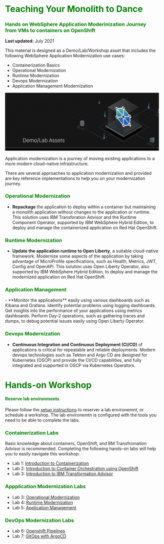 # <h1 style="color:green">Teaching Your Monolith to Dance </h1>

<h3 style="color:green"> Hands on WebSphere Application Moderinization Journey from VMs to containers on OpenShift</h3>

**Last updated:** July 2021

This material is designed as a Demo/Lab/Workshop asset that includes the following WebSphere Application Modernization use cases: 

  - Containerization Basics
  - Operational Modernization
  - Runtime Modernization
  - Devops Modernization 
  - Application Management Modernization 


![banner](./images/demo-assets.png)


Application modernization is a journey of moving existing applications to a more modern cloud-native infrastructure.

There are several approaches to application modernization and provided are key reference implementations to help you on your modernization journey.

<h3 style="color:green">Operational Modernization</h3>

- **Repackage** the application to deploy within a container but maintaining a monolith application without changes to the application or runtime. This solution uses IBM Transforation Advisor and the Runtime Component Operator, supported by IBM WebSphere Hybrid Edition, to deploy and manage the containerized application on Red Hat OpenShift.

<h3 style="color:green">Runtime Modernization</h3>


- **Update the application runtime to Open Liberty**, a suitable cloud-native framework. Modernize some aspects of the application by taking advantage of MicroProfile specifications, such as Health, Metrics, JWT, Config and OpenAPI. This solution uses Open Liberty Operator, also supported by IBM WebSphere Hybrid Edition, to deploy and manage the modernized application on Red Hat OpenShift.


<h3 style="color:green">Application Management</h3>
- **Monitor the applications** easily using various dashboards such as Kibana and Grafana. Identify potential problems using logging dashboards. Get insights into the performance of your applications using metrics dashboards. Perform Day-2 operations, such as gathering traces and dumps, to debug potential issues easily using Open Liberty Operator. 


<h3 style="color:green">Devops Modernization</h3>

- **Continuous Integration and Continuous Deployment (CI/CD)** of applications is critical for repeatable and reliable deployments. Modern devops technologies such as Tekton and Argo CD are designed for Kubernetes (OSCP) and provide the CI/CD capabilities, and fully integrated and supported in OSCP via Kubernetes Operators.


<h1 style="color:green">Hands-on Workshop</h1>


<h4 style="color:green">Reserve lab environments</h4>


Please follow the [setup instructions](common/setup.md) to reserver a lab environemnt, or schedule a workshop. The lab environemtn is configured with the tools you need to be able to complete the labs.


<h3 style="color:green">Containerization Labs</h3>

Basic knowledge about containers, OpenShift, and BM Transfromation Advisor is recommended. Completing the following hands-on labs will help you to easily navigate this workshop:

- Lab 1: [Introduction to Containerization](./basic-labs/HelloContainer/README.md)
- Lab 2: [Introduction to Container Orchestration using OpenShift](./basic-labs/IntroOpenshift/README.md)
- Lab 3: [Introduction to IBM Transformation Advisor](./basic-labs/TA/README.md)

<h3 style="color:green">Appplication Modernization Labs</h3>

- Lab 3: [Operational Modernization](./appmod-labs/OperationalModernization/README.md)
- Lab 4: [Runtime Modernization](./appmod-labs/RuntimeModernization/README.md)
- Lab 5: [Application Management](./appmod-labs/ApplicationManagement/README.md)


<h3 style="color:green">DevOps Modernization Labs</h3>

- Lab 6: [Openshift Pipelines](./devops-labs/pipelines/README.md)
- Lab 7: [GitOps with ArgoCD](./devops-labs/argocd/README.md)

